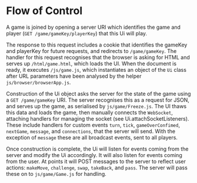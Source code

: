 # Flow of Control

A game is joined by opening a server URI which identifies the game
and player (`GET /game/gameKey/playerKey`) that this Ui will play. 

The response to this request includes a cookie that identifies the
gameKey and playerKey for future requests, and redirects to
`/game/gameKey`. The handler for this request recognises that the
browser is asking for HTML and serves up `/html/game.html`, which
loads the UI. When the document is ready, it executes `/js/game.js`,
which instantiates an object of the `Ui` class after URL parameters
have been analysed by the helper `js/browser/browserApp.js`.

Construction of the Ui object asks the server for the state of the
game using a `GET /game/gameKey` URI. The server recognises this as a
request for JSON, and serves up the game, as serialised by
`js/game/Freeze.js`.  The UI thaws this data and loads the game, then
manually connects the `WebSocket`, attaching handlers for managing the
socket (see Ui.attachSocketListeners).  These include handlers
for custom events `turn`, `tick`, `gameOverConfimed`, `nextGame`,
`message`, and `connections`, that the server will send. With the
exception of `message` these are all broadcast events, sent to all
players.
 
Once construction is complete, the Ui will listen for events coming
from the server and modify the Ui accordingly. It will also listen
for events coming from the user. At points it will POST messages to the
server to reflect user actions: `makeMove`, `challenge`,
`swap`, `takeBack`, and `pass`. The server will pass these on to
`js/game/Game.js` for handling.
